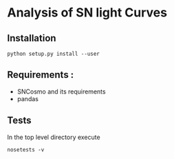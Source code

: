 # Analysis of SN light Curves

## Installation

```
python setup.py install --user
```
## Requirements :
- SNCosmo and its requirements
- pandas

## Tests
In the top level directory execute
```
nosetests -v
```


